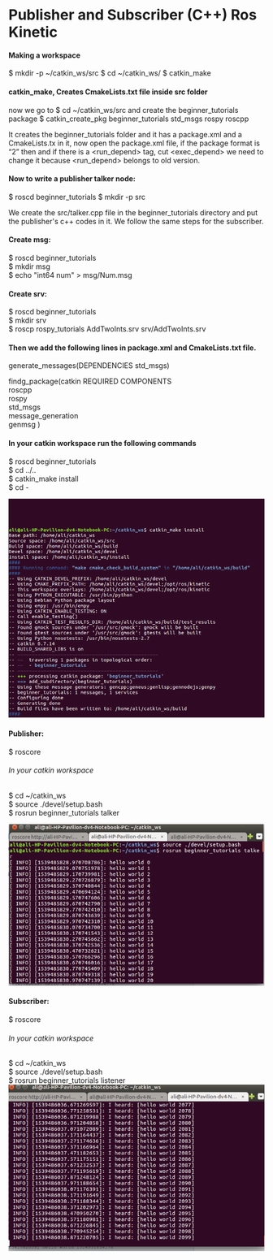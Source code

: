 # Publisher and Subscriber (C++) Ros Kinetic
#### Making a workspace
$ mkdir -p ~/catkin_ws/src
$ cd ~/catkin_ws/
$ catkin_make
#### catkin_make, Creates CmakeLists.txt file inside src folder
now we go to $ cd ~/catkin_ws/src and create the beginner_tutorials package
$ catkin_create_pkg beginner_tutorials std_msgs rospy roscpp

It creates the beginner_tutorials folder and it has a package.xml and a CmakeLists.tx in it, now open the package.xml file, if the package format is “2” then <package format="2"> and if there is a <run_depend> tag, cut <exec_depend> we need to change it because <run_depend> belongs to old version.

#### Now to write a publisher talker node:
$ roscd beginner_tutorials
$ mkdir -p src

We create the src/talker.cpp file in the beginner_tutorials directory and put the publisher's c++ codes in it.
We follow the same steps for the subscriber.

#### Create msg:

$ roscd beginner_tutorials  
$ mkdir msg  
$ echo "int64 num" > msg/Num.msg

#### Create srv:
$ roscd beginner_tutorials  
$ mkdir srv  
$ roscp rospy_tutorials AddTwoInts.srv srv/AddTwoInts.srv

#### Then we add the following lines in package.xml and CmakeLists.txt file.
generate_messages(DEPENDENCIES std_msgs)

findg_package(catkin REQUIRED COMPONENTS  
roscpp  
rospy  
std_msgs  
message_generation  
genmsg
)

#### In your catkin workspace run the following commands
$ roscd beginner_tutorials  
$ cd ../..  
$ catkin_make install  
$ cd -

![](https://github.com/alibizhan/PublisherSubscriberROSKinetic/blob/master/Outputs/1.png?raw=true)


#### Publisher:

$ roscore  
###### In your catkin workspace  
$ cd ~/catkin_ws  
$ source ./devel/setup.bash  
$ rosrun beginner_tutorials talker

![Publisher](https://github.com/alibizhan/PublisherSubscriberROSKinetic/blob/master/Outputs/2.png?raw=true)

#### Subscriber:

$ roscore  
###### In your catkin workspace
$ cd ~/catkin_ws  
$ source ./devel/setup.bash  
$ rosrun beginner_tutorials listener  
![Subscriber](https://github.com/alibizhan/PublisherSubscriberROSKinetic/blob/master/Outputs/3.png?raw=true)
